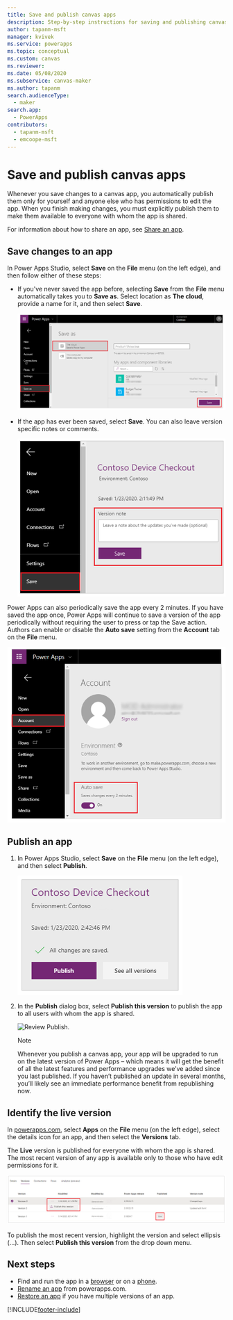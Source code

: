 ```yaml
---
title: Save and publish canvas apps
description: Step-by-step instructions for saving and publishing canvas apps.
author: tapanm-msft
manager: kvivek
ms.service: powerapps
ms.topic: conceptual
ms.custom: canvas
ms.reviewer: 
ms.date: 05/08/2020
ms.subservice: canvas-maker
ms.author: tapanm
search.audienceType: 
  - maker
search.app: 
  - PowerApps
contributors:
  - tapanm-msft
  - emcoope-msft
---
```

# Save and publish canvas apps

Whenever you save changes to a canvas app, you automatically publish them only for yourself and anyone else who has permissions to edit the app. When you finish making changes, you must explicitly publish them to make them available to everyone with whom the app is shared.

For information about how to share an app, see [Share an app](share-app.md).

## Save changes to an app

In Power Apps Studio, select **Save** on the **File** menu (on the left edge), and then follow either of these steps:

* If you've never saved the app before, selecting **Save** from the **File** menu automatically takes you to **Save as**. Select location as **The cloud**, provide a name for it, and then select **Save**. <br> 

    ![Save new app.](./media/save-publish-app/save-as.png)
* If the app has ever been saved, select **Save**. You can also leave version specific notes or comments.  

    ![Save updated app.](./media/save-publish-app/save-app.png)

Power Apps can also periodically save the app every 2 minutes. If you have saved the app once, Power Apps will continue to save a version of the app periodically without requiring the user to press or tap the Save action. Authors can enable or disable the **Auto save** setting from the **Account** tab on the **File** menu.

![Auto save setting.](./media/save-publish-app/autosave.png)

## Publish an app

1. In Power Apps Studio, select **Save** on the **File** menu (on the left edge), and then select **Publish**.

    ![Publish app.](./media/save-publish-app/publish-app.png)
2. In the **Publish** dialog box, select **Publish this version** to publish the app to all users with whom the app is shared.

   ![Review Publish.](./media/save-publish-app/publish-review.png)

   > [!NOTE]
   > Whenever you publish a canvas app, your app will be upgraded to run on the latest version of Power Apps – which means it will get   the benefit of all the latest features and performance upgrades we’ve added since you last published. If you haven’t published an update in several months, you’ll likely see an immediate performance benefit from republishing now.

## Identify the live version

In [powerapps.com](https://make.powerapps.com?utm_source=padocs&utm_medium=linkinadoc&utm_campaign=referralsfromdoc), select **Apps** on the **File** menu (on the left edge), select the details icon for an app, and then select the **Versions** tab.

The **Live** version is published for everyone with whom the app is shared. The most recent version of any app is available only to those who have edit permissions for it.

![Publish from portal.](./media/save-publish-app/publish-portal.png)

To publish the most recent version, highlight the version and select ellipsis (...). Then select **Publish this version** from the drop down menu.

## Next steps

* Find and run the app in a [browser](../../user/run-app-browser.md) or on a [phone](/powerapps/maker/canvas-apps/run-canvas-and-model-apps-on-mobile).
* [Rename an app](set-name-tile.md) from powerapps.com.
* [Restore an app](restore-an-app.md) if you have multiple versions of an app.


[!INCLUDE[footer-include](../../includes/footer-banner.md)]